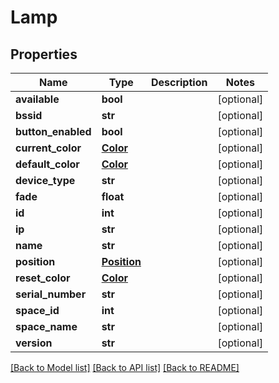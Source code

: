 # Lamp

## Properties
Name | Type | Description | Notes
------------ | ------------- | ------------- | -------------
**available** | **bool** |  | [optional] 
**bssid** | **str** |  | [optional] 
**button_enabled** | **bool** |  | [optional] 
**current_color** | [**Color**](Color.md) |  | [optional] 
**default_color** | [**Color**](Color.md) |  | [optional] 
**device_type** | **str** |  | [optional] 
**fade** | **float** |  | [optional] 
**id** | **int** |  | [optional] 
**ip** | **str** |  | [optional] 
**name** | **str** |  | [optional] 
**position** | [**Position**](Position.md) |  | [optional] 
**reset_color** | [**Color**](Color.md) |  | [optional] 
**serial_number** | **str** |  | [optional] 
**space_id** | **int** |  | [optional] 
**space_name** | **str** |  | [optional] 
**version** | **str** |  | [optional] 

[[Back to Model list]](../README.md#documentation-for-models) [[Back to API list]](../README.md#documentation-for-api-endpoints) [[Back to README]](../README.md)


